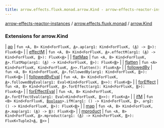 ```yaml
---
title: arrow.effects.fluxk.monad.arrow.Kind - arrow-effects-reactor-instances
---
```


[arrow-effects-reactor-instances](../../index.html) / [arrow.effects.fluxk.monad](../index.html) / [arrow.Kind](./index.html)

### Extensions for arrow.Kind

| [ap](ap.html) | `fun <A, B> Kind<ForFluxK, `[`A`](ap.html#A)`>.ap(arg1: Kind<ForFluxK, (`[`A`](ap.html#A)`) -> `[`B`](ap.html#B)`>): FluxK<`[`B`](ap.html#B)`>` |
| [effectM](effect-m.html) | `fun <A, B> Kind<ForFluxK, `[`A`](effect-m.html#A)`>.effectM(arg1: (`[`A`](effect-m.html#A)`) -> Kind<ForFluxK, `[`B`](effect-m.html#B)`>): FluxK<`[`A`](effect-m.html#A)`>` |
| [flatMap](flat-map.html) | `fun <A, B> Kind<ForFluxK, `[`A`](flat-map.html#A)`>.flatMap(arg1: (`[`A`](flat-map.html#A)`) -> Kind<ForFluxK, `[`B`](flat-map.html#B)`>): FluxK<`[`B`](flat-map.html#B)`>` |
| [flatten](flatten.html) | `fun <A> Kind<ForFluxK, Kind<ForFluxK, `[`A`](flatten.html#A)`>>.flatten(): FluxK<`[`A`](flatten.html#A)`>` |
| [followedBy](followed-by.html) | `fun <A, B> Kind<ForFluxK, `[`A`](followed-by.html#A)`>.followedBy(arg1: Kind<ForFluxK, `[`B`](followed-by.html#B)`>): FluxK<`[`B`](followed-by.html#B)`>` |
| [followedByEval](followed-by-eval.html) | `fun <A, B> Kind<ForFluxK, `[`A`](followed-by-eval.html#A)`>.followedByEval(arg1: Eval<Kind<ForFluxK, `[`B`](followed-by-eval.html#B)`>>): FluxK<`[`B`](followed-by-eval.html#B)`>` |
| [forEffect](for-effect.html) | `fun <A, B> Kind<ForFluxK, `[`A`](for-effect.html#A)`>.forEffect(arg1: Kind<ForFluxK, `[`B`](for-effect.html#B)`>): FluxK<`[`A`](for-effect.html#A)`>` |
| [forEffectEval](for-effect-eval.html) | `fun <A, B> Kind<ForFluxK, `[`A`](for-effect-eval.html#A)`>.forEffectEval(arg1: Eval<Kind<ForFluxK, `[`B`](for-effect-eval.html#B)`>>): FluxK<`[`A`](for-effect-eval.html#A)`>` |
| [ifM](if-m.html) | `fun <B> Kind<ForFluxK, `[`Boolean`](https://kotlinlang.org/api/latest/jvm/stdlib/kotlin/-boolean/index.html)`>.ifM(arg1: () -> Kind<ForFluxK, `[`B`](if-m.html#B)`>, arg2: () -> Kind<ForFluxK, `[`B`](if-m.html#B)`>): FluxK<`[`B`](if-m.html#B)`>` |
| [map](map.html) | `fun <A, B> Kind<ForFluxK, `[`A`](map.html#A)`>.map(arg1: (`[`A`](map.html#A)`) -> `[`B`](map.html#B)`): FluxK<`[`B`](map.html#B)`>` |
| [mproduct](mproduct.html) | `fun <A, B> Kind<ForFluxK, `[`A`](mproduct.html#A)`>.mproduct(arg1: (`[`A`](mproduct.html#A)`) -> Kind<ForFluxK, `[`B`](mproduct.html#B)`>): FluxK<Tuple2<`[`A`](mproduct.html#A)`, `[`B`](mproduct.html#B)`>>` |

